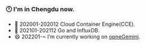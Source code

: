 ### 🕛 I'm in Chengdu now. 

- 🌱 202001-202012 Cloud Container Engine(CCE).
- 🔭  202101-202112 Go and InfluxDB.
- 😄  202201-~ I’m currently working on [opneGemini](https://github.com/openGemini/openGemini).

<!--
**shilinlee/shilinlee** is a ✨ _special_ ✨ repository because its `README.md` (this file) appears on your GitHub profile.

Here are some ideas to get you started:

- 🔭 I’m currently working on ...
- 🌱 I’m currently learning ...
- 👯 I’m looking to collaborate on ...
- 🤔 I’m looking for help with ...
- 💬 Ask me about ...
- 📫 How to reach me: ...
- 😄 Pronouns: ...
- ⚡ Fun fact: ...
-->
